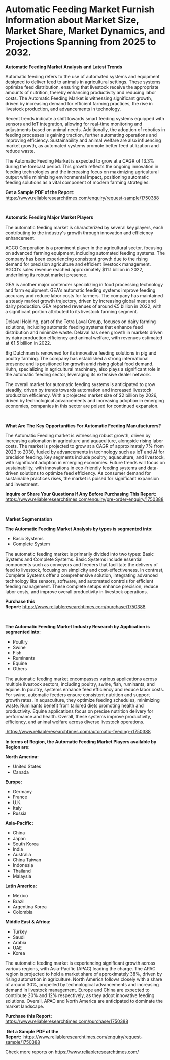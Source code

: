 <p><h1>Automatic Feeding Market Furnish Information about Market Size, Market Share, Market Dynamics, and Projections Spanning from 2025 to 2032.</h1></p><p><strong>Automatic Feeding Market Analysis and Latest Trends</strong></p>
<p><p>Automatic feeding refers to the use of automated systems and equipment designed to deliver feed to animals in agricultural settings. These systems optimize feed distribution, ensuring that livestock receive the appropriate amounts of nutrition, thereby enhancing productivity and reducing labor costs. The Automatic Feeding Market is witnessing significant growth, driven by increasing demand for efficient farming practices, the rise in livestock production, and advancements in technology.</p><p>Recent trends indicate a shift towards smart feeding systems equipped with sensors and IoT integration, allowing for real-time monitoring and adjustments based on animal needs. Additionally, the adoption of robotics in feeding processes is gaining traction, further automating operations and improving efficiency. Sustainability and animal welfare are also influencing market growth, as automated systems promote better feed utilization and reduce waste.</p><p>The Automatic Feeding Market is expected to grow at a CAGR of 13.3% during the forecast period. This growth reflects the ongoing innovation in feeding technologies and the increasing focus on maximizing agricultural output while minimizing environmental impact, positioning automatic feeding solutions as a vital component of modern farming strategies.</p></p>
<p><strong>Get a Sample PDF of the Report:&nbsp;</strong> <a href="https://www.reliableresearchtimes.com/enquiry/request-sample/1750388?utm_campaign=2997&utm_medium=2&utm_source=Github&utm_content=ia&utm_term=30032025&utm_id=automatic-feeding">https://www.reliableresearchtimes.com/enquiry/request-sample/1750388</a></p>
<p>&nbsp;</p>
<p><strong>Automatic Feeding Major Market Players</strong></p>
<p><p>The automatic feeding market is characterized by several key players, each contributing to the industry's growth through innovation and efficiency enhancement.</p><p>AGCO Corporation is a prominent player in the agricultural sector, focusing on advanced farming equipment, including automated feeding systems. The company has been experiencing consistent growth due to the rising demand for precision agriculture and efficient livestock management. AGCO’s sales revenue reached approximately $11.1 billion in 2022, underlining its robust market presence.</p><p>GEA is another major contender specializing in food processing technology and farm equipment. GEA's automatic feeding systems improve feeding accuracy and reduce labor costs for farmers. The company has maintained a steady market growth trajectory, driven by increasing global meat and dairy production. GEA reported revenues of around €5 billion in 2022, with a significant portion attributed to its livestock farming segment.</p><p>Delaval Holding, part of the Tetra Laval Group, focuses on dairy farming solutions, including automatic feeding systems that enhance feed distribution and minimize waste. Delaval has seen growth in markets driven by dairy production efficiency and animal welfare, with revenues estimated at €1.5 billion in 2022.</p><p>Big Dutchman is renowned for its innovative feeding solutions in pig and poultry farming. The company has established a strong international presence and is positioned for growth amid rising global food demand. Kuhn, specializing in agricultural machinery, also plays a significant role in the automatic feeding sector, leveraging its extensive dealer network.</p><p>The overall market for automatic feeding systems is anticipated to grow steadily, driven by trends towards automation and increased livestock production efficiency. With a projected market size of $2 billion by 2026, driven by technological advancements and increasing adoption in emerging economies, companies in this sector are poised for continued expansion.</p></p>
<p>&nbsp;</p>
<p><strong>What Are The Key Opportunities For Automatic Feeding Manufacturers?</strong></p>
<p><p>The Automatic Feeding market is witnessing robust growth, driven by increasing automation in agriculture and aquaculture, alongside rising labor costs. The market is projected to grow at a CAGR of approximately 7% from 2023 to 2030, fueled by advancements in technology such as IoT and AI for precision feeding. Key segments include poultry, aquaculture, and livestock, with significant adoption in emerging economies. Future trends will focus on sustainability, with innovations in eco-friendly feeding systems and data-driven solutions to optimize feed efficiency. As consumer demand for sustainable practices rises, the market is poised for significant expansion and investment.</p></p>
<p><strong>Inquire or Share Your Questions If Any Before Purchasing This Report:</strong> <a href="https://www.reliableresearchtimes.com/enquiry/pre-order-enquiry/1750388?utm_campaign=2997&utm_medium=2&utm_source=Github&utm_content=ia&utm_term=30032025&utm_id=automatic-feeding">https://www.reliableresearchtimes.com/enquiry/pre-order-enquiry/1750388</a></p>
<p>&nbsp;</p>
<p><strong>Market Segmentation</strong></p>
<p><strong>The Automatic Feeding Market Analysis by types is segmented into:</strong></p>
<p><ul><li>Basic Systems</li><li>Complete System</li></ul></p>
<p><p>The automatic feeding market is primarily divided into two types: Basic Systems and Complete Systems. Basic Systems include essential components such as conveyors and feeders that facilitate the delivery of feed to livestock, focusing on simplicity and cost-effectiveness. In contrast, Complete Systems offer a comprehensive solution, integrating advanced technology like sensors, software, and automated controls for efficient feeding management. These complete setups enhance precision, reduce labor costs, and improve overall productivity in livestock operations.</p></p>
<p><strong>Purchase this Report:&nbsp;</strong><a href="https://www.reliableresearchtimes.com/purchase/1750388?utm_campaign=2997&utm_medium=2&utm_source=Github&utm_content=ia&utm_term=30032025&utm_id=automatic-feeding">https://www.reliableresearchtimes.com/purchase/1750388</a></p>
<p>&nbsp;</p>
<p><strong>The Automatic Feeding Market Industry Research by Application is segmented into:</strong></p>
<p><ul><li>Poultry</li><li>Swine</li><li>Fish</li><li>Ruminants</li><li>Equine</li><li>Others</li></ul></p>
<p><p>The automatic feeding market encompasses various applications across multiple livestock sectors, including poultry, swine, fish, ruminants, and equine. In poultry, systems enhance feed efficiency and reduce labor costs. For swine, automatic feeders ensure consistent nutrition and support growth rates. In aquaculture, they optimize feeding schedules, minimizing waste. Ruminants benefit from tailored diets promoting health and productivity. Equine applications focus on precise nutrition delivery for performance and health. Overall, these systems improve productivity, efficiency, and animal welfare across diverse livestock operations.</p></p>
<p><a href="https://www.reliableresearchtimes.com/automatic-feeding-r1750388?utm_campaign=2997&utm_medium=2&utm_source=Github&utm_content=ia&utm_term=30032025&utm_id=automatic-feeding">&nbsp;https://www.reliableresearchtimes.com/automatic-feeding-r1750388</a></p>
<p><strong>In terms of Region, the Automatic Feeding Market Players available by Region are:</strong></p>
<p>
    <p> <strong> North America: </strong>
        <ul>
            <li>United States</li>
            <li>Canada</li>
        </ul>
        </p> 
    <p> <strong> Europe: </strong>
        <ul>
            <li>Germany</li>
            <li>France</li>
            <li>U.K.</li>
            <li>Italy</li>
            <li>Russia</li>
        </ul>
        </p> 
    <p> <strong> Asia-Pacific: </strong>
        <ul>
            <li>China</li>
            <li>Japan</li>
            <li>South Korea</li>
            <li>India</li>
            <li>Australia</li>
            <li>China Taiwan</li>
            <li>Indonesia</li>
            <li>Thailand</li>
            <li>Malaysia</li>
        </ul>
        </p> 
    <p> <strong> Latin America: </strong>
        <ul>
            <li>Mexico</li>
            <li>Brazil</li>
            <li>Argentina Korea</li>
            <li>Colombia</li>
        </ul>
        </p> 
    <p> <strong> Middle East & Africa: </strong>
        <ul>
            <li>Turkey</li>
            <li>Saudi</li>
            <li>Arabia</li>
            <li>UAE</li>
            <li>Korea</li>
        </ul>
    </p>
    </p>
<p><p>The automatic feeding market is experiencing significant growth across various regions, with Asia-Pacific (APAC) leading the charge. The APAC region is projected to hold a market share of approximately 38%, driven by rising automation in agriculture. North America follows closely with a share of around 30%, propelled by technological advancements and increasing demand in livestock management. Europe and China are expected to contribute 20% and 12% respectively, as they adopt innovative feeding solutions. Overall, APAC and North America are anticipated to dominate the market landscape.</p></p>
<p><strong>Purchase this Report: </strong><a href="https://www.reliableresearchtimes.com/purchase/1750388?utm_campaign=2997&utm_medium=2&utm_source=Github&utm_content=ia&utm_term=30032025&utm_id=automatic-feeding">https://www.reliableresearchtimes.com/purchase/1750388</a></p>
<p>&nbsp;<strong>Get a Sample PDF of the Report:&nbsp;&nbsp;</strong><a href="https://www.reliableresearchtimes.com/enquiry/request-sample/1750388?utm_campaign=2997&utm_medium=2&utm_source=Github&utm_content=ia&utm_term=30032025&utm_id=automatic-feeding">https://www.reliableresearchtimes.com/enquiry/request-sample/1750388</a></p>
<p><strong></strong></p>
<p>Check more reports on <a href="https://www.reliableresearchtimes.com/?utm_campaign=2997&utm_medium=2&utm_source=Github&utm_content=ia&utm_term=30032025&utm_id=automatic-feeding">https://www.reliableresearchtimes.com/</a></p>